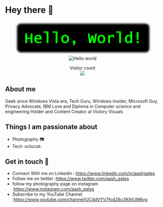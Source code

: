 # Hey there :wave:
<p align="center"> 
<img src="https://raw.githubusercontent.com/aash-gates/aash-gates/main/Image/HelloWorld.png" alt="Hello world">
<img src="https://raw.githubusercontent.com/aash-gates/aash-gates/main/Image/gates.gif" alt="Hello world">

<p align="center"> 
  Visitor count<br>
  <img src="https://profile-counter.glitch.me/aash-gates/count.svg" />
</p>

## About me

Geek since Windows Vista era, Tech Guru, Windows Insider, Microsoft Guy, Privacy Advocate, IBM Love and 
Diploma in Computer science and engineering Holder and Content Creator at Victory Visuals
<!-- its about me
-->

## Things I am passionate about

- Photography :camera:
- Tech :octocat:

## Get in touch :open_hands:

- Connect With me on Linkedin : https://www.linkedin.com/in/aashgates
- Follow me on twitter :https://www.twitter.com/aash_gates
- follow my photography page on instagram :https://www.instagram.com/aash_gates
- Subscribe to my YouTube Channel :https://www.youtube.com/channel/UC4dVYV7fo428u3KjhfJM6vg

<!--
**aash-gates/aash-gates** is a ✨ _special_ ✨ repository because its `README.md` (this file) appears on your GitHub profile.

Here are some ideas to get you started:

- 🔭 I’m currently working on ...
- 🌱 I’m currently learning ...
- 👯 I’m looking to collaborate on ...
- 🤔 I’m looking for help with ...
- 💬 Ask me about ...
- 📫 How to reach me: ...
- 😄 Pronouns: ...
- ⚡ Fun fact: ...

